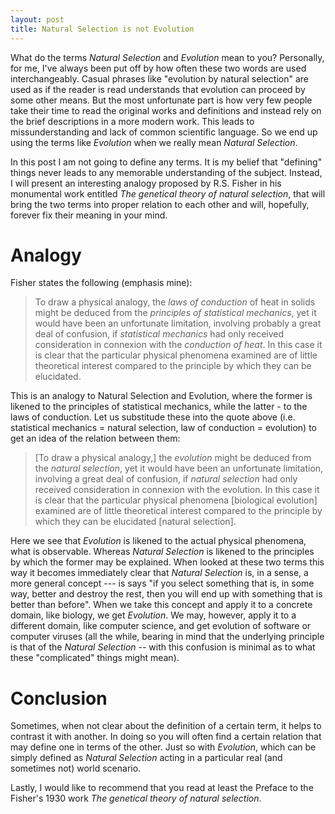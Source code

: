 ```yaml
---
layout: post
title: Natural Selection is not Evolution
---
```


What do the terms *Natural Selection* and *Evolution* mean to you? Personally, for me, I've always been put off by how often these two words are used interchangeably. Casual phrases like "evolution by natural selection" are used as if the reader is read understands that evolution can proceed by some other means. But the most unfortunate part is how very few people take their time to read the original works and definitions and instead rely on the brief descriptions in a more modern work. This leads to missunderstanding and lack of common scientific language. So we end up using the terms like *Evolution* when we really mean *Natural Selection*.

In this post I am not going to define any terms. It is my belief that "defining" things never leads to any memorable understanding of the subject. Instead, I will present an interesting analogy proposed by R.S. Fisher in his monumental work entitled *The genetical theory of natural selection*, that will bring the two terms into proper relation to each other and will, hopefully, forever fix their meaning in your mind.

Analogy
=======
Fisher states the following (emphasis mine):

> To draw a physical analogy, the *laws of conduction* of heat in solids might be deduced from the *principles of statistical mechanics*, yet it would have been an unfortunate limitation, involving probably a great deal of confusion, if *statistical mechanics* had only received consideration in connexion with the *conduction of heat*. In this case it is clear that the particular physical phenomena examined are of little theoretical interest compared to the principle by which they can be elucidated.

This is an analogy to Natural Selection and Evolution, where the former is likened to the principles of statistical mechanics, while the latter - to the laws of conduction. Let us substitude these into the quote above (i.e. statistical mechanics = natural selection, law of conduction = evolution) to get an idea of the relation between them:

> [To draw a physical analogy,] the *evolution* might be deduced from the *natural selection*, yet it would have been an unfortunate limitation, involving a great deal of confusion, if *natural selection* had only received consideration in connexion with the evolution. In this case it is clear that the particular physical phenomena [biological evolution] examined are of little theoretical interest compared to the principle by which they can be elucidated [natural selection].

Here we see that *Evolution* is likened to the actual physical phenomena, what is observable. Whereas *Natural Selection* is likened to the principles by which the former may be explained. When looked at these two terms this way it becomes immediately clear that *Natural Selection* is, in a sense, a more general concept --- is says "if you select something that is, in some way, better and destroy the rest, then you will end up with something that is better than before". When we take this concept and apply it to a concrete domain, like biology, we get *Evolution*. We may, however, apply it to a different domain, like computer science, and get evolution of software or computer viruses (all the while, bearing in mind that the underlying principle is that of the *Natural Selection* -- with this confusion is minimal as to what these "complicated" things might mean).

Conclusion
==========
Sometimes, when not clear about the definition of a certain term, it helps to contrast it with another. In doing so you will often find a certain relation that may define one in terms of the other. Just so with *Evolution*, which can be simply defined as *Natural Selection* acting in a particular real (and sometimes not) world scenario.

Lastly, I would like to recommend that you read at least the Preface to the Fisher's 1930 work *The genetical theory of natural selection*.





